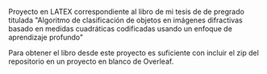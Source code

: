 

Proyecto en LATEX correspondiente al libro de mi tesis de de pregrado titulada "Algoritmo de clasificación de objetos en imágenes difractivas basado en medidas cuadráticas codificadas usando un enfoque de aprendizaje profundo"


Para obtener el libro desde este proyecto es suficiente con incluir el zip del repositorio en un proyecto en blanco de Overleaf.

